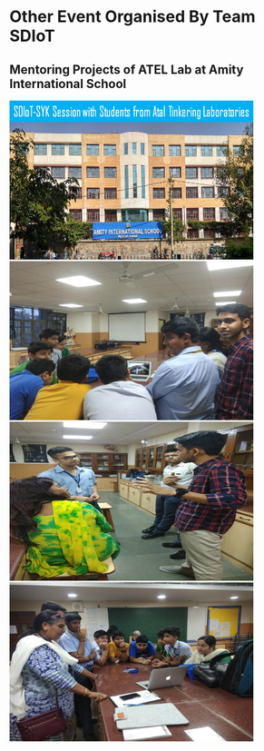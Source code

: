 # Other Event Organised By Team SDIoT

## Mentoring Projects of ATEL Lab at Amity International School

<img src="Mentor_at_amity/22181571_1564547520257506_5576869575778502902_o.jpg" height="280" width="430" ><img src="Mentor_at_amity/22196113_1564548040257454_2628170728409840145_n.jpg" height="280" width="430" ><img src="Mentor_at_amity/22228370_1564547986924126_763745430918902452_n.jpg" height="280" width="430" ><img src="Mentor_at_amity/22290003_1564547966924128_5393226337010276415_o.jpg" height="280" width="430" >
